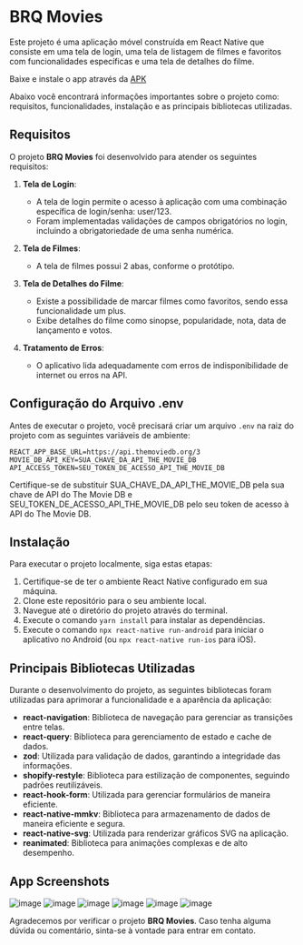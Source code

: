 # BRQ Movies 

Este projeto é uma aplicação móvel construída em React Native que consiste em uma tela de login, uma tela de listagem de filmes e favoritos com funcionalidades específicas e uma tela de detalhes do  filme. 

Baixe e instale o app através da [APK](https://drive.google.com/drive/folders/13ETvEw6UsG0sxgdaAUkmNfnxVqhpp2P-)

Abaixo você encontrará informações importantes sobre o projeto como:  requisitos, funcionalidades, instalação e as principais bibliotecas utilizadas.

## Requisitos

O projeto **BRQ Movies** foi desenvolvido para atender os seguintes requisitos:

1. **Tela de Login**:
   - A tela de login permite o acesso à aplicação com uma combinação específica de login/senha: user/123.
   - Foram implementadas validações de campos obrigatórios no login, incluindo a obrigatoriedade de uma senha numérica.

2. **Tela de Filmes**:
   - A tela de filmes possui 2 abas, conforme o protótipo.

3. **Tela de Detalhes do Filme**:
   - Existe a possibilidade de marcar filmes como favoritos, sendo essa funcionalidade um plus.
   - Exibe detalhes do filme como sinopse, popularidade, nota, data de lançamento e votos.
    
4. **Tratamento de Erros**:
   - O aplicativo lida adequadamente com erros de indisponibilidade de internet ou erros na API.

## Configuração do Arquivo .env

Antes de executar o projeto, você precisará criar um arquivo `.env` na raiz do projeto com as seguintes variáveis de ambiente:

```env
REACT_APP_BASE_URL=https://api.themoviedb.org/3
MOVIE_DB_API_KEY=SUA_CHAVE_DA_API_THE_MOVIE_DB
API_ACCESS_TOKEN=SEU_TOKEN_DE_ACESSO_API_THE_MOVIE_DB
```

Certifique-se de substituir SUA_CHAVE_DA_API_THE_MOVIE_DB pela sua chave de API do The Movie DB e SEU_TOKEN_DE_ACESSO_API_THE_MOVIE_DB pelo seu token de acesso à API do The Movie DB.

## Instalação

Para executar o projeto localmente, siga estas etapas:

1. Certifique-se de ter o ambiente React Native configurado em sua máquina.
2. Clone este repositório para o seu ambiente local.
3. Navegue até o diretório do projeto através do terminal.
4. Execute o comando `yarn install` para instalar as dependências.
5. Execute o comando `npx react-native run-android` para iniciar o aplicativo no Android (ou `npx react-native run-ios` para iOS).

## Principais Bibliotecas Utilizadas

Durante o desenvolvimento do projeto, as seguintes bibliotecas foram utilizadas para aprimorar a funcionalidade e a aparência da aplicação:

- **react-navigation**: Biblioteca de navegação para gerenciar as transições entre telas.
- **react-query**: Biblioteca para gerenciamento de estado e cache de dados.
- **zod**: Utilizada para validação de dados, garantindo a integridade das informações.
- **shopify-restyle**: Biblioteca para estilização de componentes, seguindo padrões reutilizáveis.
- **react-hook-form**: Utilizada para gerenciar formulários de maneira eficiente.
- **react-native-mmkv**: Biblioteca para armazenamento de dados de maneira eficiente e segura.
- **react-native-svg**: Utilizada para renderizar gráficos SVG na aplicação.
- **reanimated**: Biblioteca para animações complexas e de alto desempenho.

## App Screenshots

![image](https://github.com/gbrlcoelho/brq-movies/assets/92391632/a2b8a8b2-6841-4201-b14d-a0bcd1e1a0c0)
![image](https://github.com/gbrlcoelho/brq-movies/assets/92391632/9d0a92c5-4a99-4e44-8d45-16e254b84b0d)
![image](https://github.com/gbrlcoelho/brq-movies/assets/92391632/d2c8e650-0487-45a4-8fc8-a9ee113fad91)
![image](https://github.com/gbrlcoelho/brq-movies/assets/92391632/679157e4-c045-4387-b4f7-5581ee83c783)
![image](https://github.com/gbrlcoelho/brq-movies/assets/92391632/bb5171a3-2d40-45e9-aa44-9592a71f7cc1)
![image](https://github.com/gbrlcoelho/brq-movies/assets/92391632/9811a67a-6965-4da4-b13c-06805161b122)



Agradecemos por verificar o projeto **BRQ Movies**. Caso tenha alguma dúvida ou comentário, sinta-se à vontade para entrar em contato.
